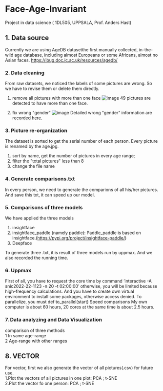 # Face-Age-Invariant
Project in data science ( 1DL505, UPPSALA, Prof. Anders Hast)

## 1. Data source
Currently we are using AgeDB datasetthe first manually collected, in-the-wild age database, including almost Europeans or some Africans, almost no Asian faces. https://ibug.doc.ic.ac.uk/resources/agedb/

### 2. Data cleaning
From raw datasets, we noticed the labels of some pictures are wrong. So we have to revise them or delete them directly.
1. remove all pictures with more than one face 
![image](https://user-images.githubusercontent.com/94723993/207734980-f538a88e-d8cf-41e4-a35a-20da56911954.png)
49 pictures are detected to have more than one face.

2. fix wrong "gender" 
![image](https://user-images.githubusercontent.com/94723993/207735666-f5df9b5f-e529-4061-ac17-5f2eb80358cb.png)
Detailed wrong "gender" information are recorded [here.](https://github.com/rebeccalct/Face-Age-Invariant/blob/main/2%20data%20cleaning/WrongGenderInformation.pdf)

### 3. Picture re-organization
The dataset is sorted to get the serial number of each person. Every picture is renamed by the age.jpg.
1. sort by name, get the number of pictures in every age range;
2. filter the "total pictures" less than 8
3. change the file  name

### 4. Generate comparisons.txt
In every person, we need to generate the comparions of all his/her pictures. And save this txt, it can speed up our model.

### 5. Comparisons of three models
We have applied the three models
1. insightface
2. insightface_paddle (namely paddle): Paddle_paddle is based on insightface.(https://pypi.org/project/insightface-paddle/)
3. Deepface

To generate three .txt, it is result of three models run by uppmax. And we also recorded the running time.

### 6. Uppmax
First of all, you have to request the core time by command ’interactive -A snic2022-22-1123 -n 20 -t 02:00:00’
otherwise, you will be limited because high-frequency calculations. And you have to create own virtual environment
to install some packages, otherwise access denied. To parallelize, you must def to_parallel(start)
Speed comparisons My own computer is about 60 hours, 20 cores at the same time is about 2.5 hours.

### 7. Data analyzing and Data Visualization
comparison of three methods\
1 In same age-range\
2 Age-range with other ranges

## 8. VECTOR
For vector, first we also generate the vector of all pictures(.csv) for future use. \
1.Plot the vectors of all pictures in one plot: PCA ; t-SNE\
2.Plot the vector  fo one person: PCA ; t-SNE






